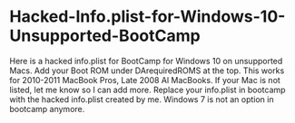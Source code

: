 # Hacked-Info.plist-for-Windows-10-Unsupported-BootCamp
Here is a hacked info.plist for BootCamp for Windows 10 on unsupported Macs. 
Add your Boot ROM under DArequiredROMS at the top.
This works for 2010-2011 MacBook Pros, Late 2008 Al MacBooks.
If your Mac is not listed, let me know so I can add more.
Replace your info.plist in bootcamp with the hacked info.plist created by me.
Windows 7 is not an option in bootcamp anymore.
